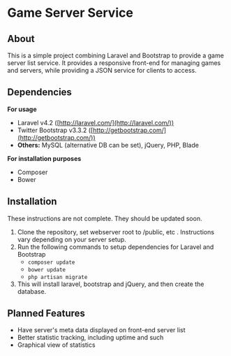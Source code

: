 Game Server Service
===================

About
-----
This is a simple project combining Laravel and Bootstrap to provide a game server list service. It provides a responsive front-end for managing games and servers, while providing a JSON service for clients to access.

Dependencies
----

**For usage**

 - Laravel v4.2 ([http://laravel.com/](http://laravel.com/))
 - Twitter Bootstrap v3.3.2 ([http://getbootstrap.com/](http://getbootstrap.com/))
 - **Others:** MySQL (alternative DB can be set), jQuery, PHP, Blade

**For installation purposes**

 - Composer
 - Bower

Installation
------------
These instructions are not complete. They should be updated soon.

 1. Clone the repository, set webserver root to /public, etc . Instructions vary depending on your server setup.
 2. Run the following commands to setup dependencies for Laravel and Bootstrap
 	- `composer update`
	- `bower update`
	- `php artisan migrate`
 3. This will install laravel, bootstrap and jQuery, and then create the database.

Planned Features
------------
- Have server's meta data displayed on front-end server list
- Better statistic tracking, including uptime and such
- Graphical view of statistics

